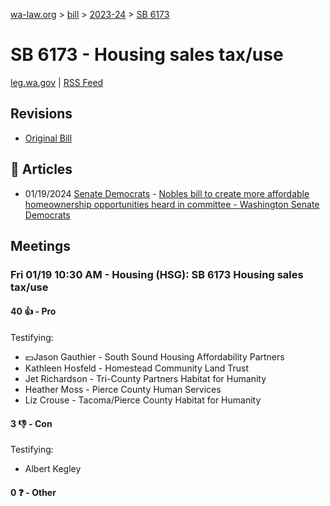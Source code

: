 [wa-law.org](/) > [bill](/bill/) > [2023-24](/bill/2023-24/) > [SB 6173](/bill/2023-24/sb/6173/)

# SB 6173 - Housing sales tax/use
[leg.wa.gov](https://app.leg.wa.gov/billsummary?BillNumber=6173&Year=2023&Initiative=false) | [RSS Feed](./rss.xml)

## Revisions
* [Original Bill](1/)

## 📰 Articles
* 01/19/2024 [Senate Democrats](/org/senate_democrats/) - [Nobles bill to create more affordable homeownership opportunities heard in committee - Washington Senate Democrats](https://senatedemocrats.wa.gov/blog/2024/01/19/nobles-bill-to-create-more-affordable-homeownership-opportunities-heard-in-committee/#:~:text=Senate%20Bill%206173)

## Meetings
### Fri 01/19 10:30 AM - Housing (HSG): SB 6173 Housing sales tax/use
#### 40 👍 - Pro
Testifying:
* 💵Jason Gauthier - South Sound Housing Affordability Partners
* Kathleen Hosfeld - Homestead Community Land Trust
* Jet Richardson - Tri-County Partners Habitat for Humanity
* Heather Moss - Pierce County Human Services
* Liz Crouse - Tacoma/Pierce County Habitat for Humanity

#### 3 👎 - Con
Testifying:
* Albert Kegley

#### 0 ❓ - Other
